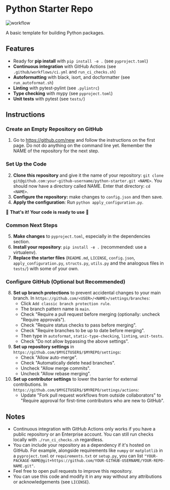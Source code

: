 # Python Starter Repo

![workflow](https://github.com/your-github-username/python-starter/actions/workflows/ci.yml/badge.svg)

A basic template for building Python packages.

## Features
- Ready for **pip install** with `pip install -e .` (see `pyproject.toml`)
- **Continuous integration** with GitHub Actions (see `.github/workflows/ci.yml` and `run_ci_checks.sh`)
- **Autoformatting** with black, isort, and docformatter (see `run_autoformat.sh`)
- **Linting** with pytest-pylint (see `.pylintrc`)
- **Type checking** with mypy (see `pyproject.toml`)
- **Unit tests** with pytest (see `tests/`)

## Instructions

### Create an Empty Repository on GitHub
1. Go to https://github.com/new and follow the instructions on the first page. Do not do anything on the command line yet. Remember the NAME of the repository for the next step.

### Set Up the Code
2. **Clone this repository** and give it the name of your repository: `git clone git@github.com:your-github-username/python-starter.git <NAME>`. You should now have a directory called NAME. Enter that directory: `cd <NAME>`.
3. **Configure the repository:** make changes to `config.json` and then save.
4. **Apply the configuration**: Run `python apply_configuration.py`.

:tada: **That's it! Your code is ready to use** :tada:

### Common Next Steps
5. **Make changes** to `pyproject.toml`, especially in the dependencies section.
6. **Install your repository**: `pip install -e .` (recommended: use a virtualenv).
7. **Replace the starter files** (`README.md`, `LICENSE`, `config.json`, `apply_configuration.py`, `structs.py`, `utils.py` and the analogous files in `tests/`) with some of your own.

### Configure GitHub (Optional but Recommended)
8. **Set up branch protections** to prevent accidental changes to your main branch. In `https://github.com/<USER>/<NAME>/settings/branches`:
    - Click `Add classic branch protection rule`.
    - The branch pattern name is `main`.
    - Check "Require a pull request before merging (optionally: uncheck "Require approvals").
    - Check "Require status checks to pass before merging".
    - Check "Require branches to be up to date before merging".
    - Then type in `autoformat`, `static-type-checking`, `linting`, `unit-tests`.
    - Check "Do not allow bypassing the above settings".
9. **Set up repository settings** in `https://github.com/$MYGITUSER$/$MYREPO/settings`:
    - Check "Allow auto-merge".
    - Check "Automatically delete head branches".
    - Uncheck "Allow merge commits".
    - Uncheck "Allow rebase merging".
10. **Set up contributor settings** to lower the barrier for external contributions. In `https://github.com/$MYGITUSER$/$MYREPO/settings/actions`:
    - Update "Fork pull request workflows from outside collaborators" to "Require approval for first-time contributors who are new to GitHub".


## Notes
- Continuous integration with GitHub Actions only works if you have a public repository or an Enterprise account. You can still run checks locally with `./run_ci_checks.sh` regardless.
- You can include your repository as a dependency if it's hosted on GitHub. For example, alongside requirements like `numpy` or `matplotlib` in a `pyproject.toml` or `requirements.txt` or `setup.py`, you can list `"YOUR-PACKAGE-NAME@git+https://github.com/YOUR-GITHUB-USERNAME/YOUR-REPO-NAME.git"`.
- Feel free to open pull requests to improve this repository.
- You can use this code and modify it in any way without any attributions or acknowledgements (see `LICENSE`).
